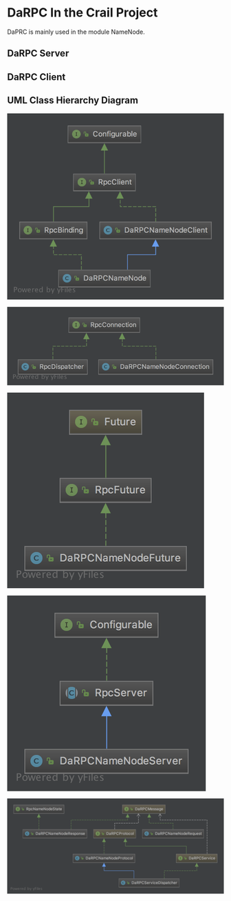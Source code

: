 # DaRPC In the Crail Project

DaPRC is mainly used in the module NameNode.



## DaRPC Server

## DaRPC Client

## UML Class Hierarchy Diagram

![](/assets/darpc-namenode-client-uml.png)

![](/assets/darpc-namenode-connection-uml.png)

![](/assets/darpc-namenode-future-uml.png)

![](/assets/darpc-namenode-server-uml.png)

![](/assets/darpc-service-uml.png)

